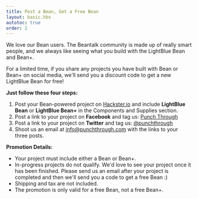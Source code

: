 ```yaml
---
title: Post a Bean, Get a Free Bean
layout: basic.hbs
autotoc: true
order: 2
---
```


We love our Bean users. The Beantalk community is made up of really smart people, and we always like seeing what you build with the LightBlue Bean and Bean+.

For a limited time, if you share any projects you have built with Bean or Bean+ on social media, we'll send you a discount code to get a new LightBlue Bean for free!

**Just follow these four steps:**

1. Post your Bean-powered project on [Hackster.io](http://hackster.io/punchthrough) and include **LightBlue Bean** or **LightBlue Bean+** in the Components and Supplies section.
2. Post a link to your project on **Facebook** and tag us: [Punch Through](https://www.facebook.com/punchthroughdesign)
3. Post a link to your project on **Twitter** and tag us: [@punchthrough](https://twitter.com/punchthrough)
4. Shoot us an email at [info@punchthrough.com](mailto:info@punchthrough.com) with the links to your three posts.

**Promotion Details:**

- Your project must include either a Bean or Bean+. 
- In-progress projects do not qualify. We'd love to see your project once it has been finished. Please send us an email after your project is completed and then we'll send you a code to get a free Bean :)
- Shipping and tax are not included.
- The promotion is only valid for a free Bean, not a free Bean+. 
